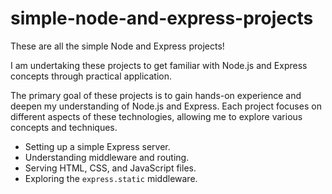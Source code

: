 # simple-node-and-express-projects

These are all the simple Node and Express projects! 

I am undertaking these projects to get familiar with Node.js and Express concepts through practical application.

The primary goal of these projects is to gain hands-on experience and deepen my understanding of Node.js and Express. Each project focuses on different aspects of these technologies, allowing me to explore various concepts and techniques.

* Setting up a simple Express server.
* Understanding middleware and routing.
* Serving HTML, CSS, and JavaScript files.
* Exploring the `express.static` middleware.